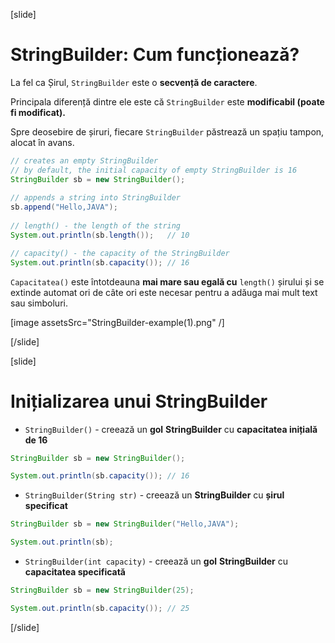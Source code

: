 

[slide]
# StringBuilder: Cum funcționează?
La fel ca Șirul, `StringBuilder` este o **secvență de caractere**.

Principala diferență dintre ele este că `StringBuilder` este **modificabil (poate fi modificat).**

Spre deosebire de șiruri, fiecare `StringBuilder` păstrează un spațiu tampon, alocat în avans.
```java
// creates an empty StringBuilder 
// by default, the initial capacity of empty StringBuilder is 16
StringBuilder sb = new StringBuilder();
        
// appends a string into StringBuilder
sb.append("Hello,JAVA");
        
// length() - the length of the string
System.out.println(sb.length());   // 10

// capacity() - the capacity of the StringBuilder
System.out.println(sb.capacity()); // 16   
```
`Capacitatea()` este întotdeauna **mai mare sau egală cu** `length()` șirului și se extinde automat ori de câte ori este necesar pentru a adăuga mai mult text sau simboluri.

[image assetsSrc="StringBuilder-example(1).png" /]

[/slide]

[slide]
# Inițializarea unui StringBuilder

- `StringBuilder()` - creează un **gol** **StringBuilder** cu **capacitatea inițială de 16**
```java live
StringBuilder sb = new StringBuilder();

System.out.println(sb.capacity()); // 16   
```

- `StringBuilder(String str)` - creează un **StringBuilder** cu **șirul specificat**
```java live
StringBuilder sb = new StringBuilder("Hello,JAVA");

System.out.println(sb);

```

- `StringBuilder(int capacity)` - creează un **gol** **StringBuilder** cu **capacitatea specificată**
```java live
StringBuilder sb = new StringBuilder(25);

System.out.println(sb.capacity()); // 25 
```
[/slide]

















